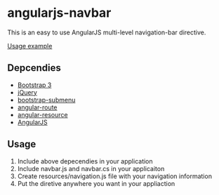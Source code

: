 # angularjs-navbar
This is an easy to use AngularJS multi-level navigation-bar directive.

[Usage example](https://ofekray.github.io/angularjs-navbar)

## Depcendies
* [Bootstrap 3](https://www.bootstrapcdn.com)
* [jQuery](https://code.jquery.com)
* [bootstrap-submenu](https://github.com/vsn4ik/bootstrap-submenu)
* [angular-route](https://www.npmjs.com/package/angular-route)
* [angular-resource](https://www.npmjs.com/package/@types/angular-resource)
* [AngularJS](https://angularjs.org)

## Usage
1. Include above depecendies in your application
2. Include navbar.js and navbar.cs in your applicaiton
3. Create resources/navigation.js file with your navigation information
2. Put the <navbar></navbar> diretive anywhere you want in your appliaction
